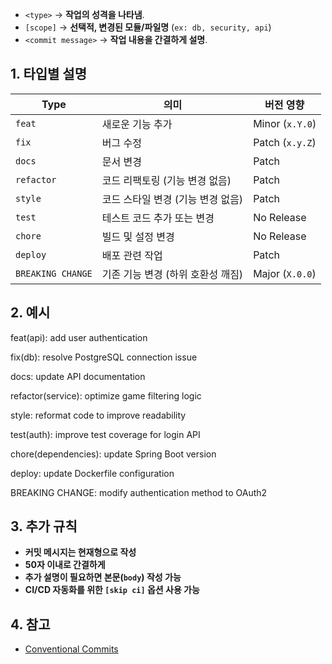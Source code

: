 - `<type>` → **작업의 성격을 나타냄**.
- `[scope]` → **선택적, 변경된 모듈/파일명** (`ex: db, security, api`)
- `<commit message>` → **작업 내용을 간결하게 설명**.

##  1. 타입별 설명
| Type | 의미 | 버전 영향 |
|------|------|----------|
| `feat` | 새로운 기능 추가 | Minor (`x.Y.0`) |
| `fix` | 버그 수정 | Patch (`x.y.Z`) |
| `docs` | 문서 변경 | Patch |
| `refactor` | 코드 리팩토링 (기능 변경 없음) | Patch |
| `style` | 코드 스타일 변경 (기능 변경 없음) | Patch |
| `test` | 테스트 코드 추가 또는 변경 | No Release |
| `chore` | 빌드 및 설정 변경 | No Release |
| `deploy` | 배포 관련 작업 | Patch |
| `BREAKING CHANGE` | 기존 기능 변경 (하위 호환성 깨짐) | Major (`X.0.0`) |

##  2. 예시
feat(api): add user authentication

fix(db): resolve PostgreSQL connection issue

docs: update API documentation

refactor(service): optimize game filtering logic

style: reformat code to improve readability

test(auth): improve test coverage for login API

chore(dependencies): update Spring Boot version

deploy: update Dockerfile configuration

BREAKING CHANGE: modify authentication method to OAuth2

##  3. 추가 규칙
- **커밋 메시지는 현재형으로 작성**
- **50자 이내로 간결하게**
- **추가 설명이 필요하면 본문(`body`) 작성 가능**
- **CI/CD 자동화를 위한 `[skip ci]` 옵션 사용 가능**

##  4. 참고
- [Conventional Commits](https://www.conventionalcommits.org/en/v1.0.0/) 
